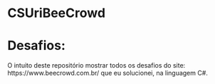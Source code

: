 # CSUriBeeCrowd


<h1>Desafios:</h1>
O intuito deste repositório mostrar todos os desafios do site: <br> https://www.beecrowd.com.br/
que eu solucionei, na linguagem C#.


